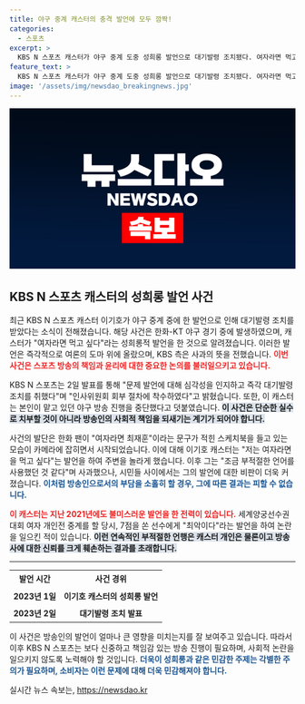 ```yaml
---
title: 야구 중계 캐스터의 충격 발언에 모두 깜짝!
categories:
  - 스포츠
excerpt: >
  KBS N 스포츠 캐스터가 야구 중계 도중 성희롱 발언으로 대기발령 조치됐다. 여자라면 먹고 싶다는 발언에 대한 비판이 쏟아지며, KBS는 사과했다. 과거에도 부적절한 발언 이력이 있는 그, 앞으로의 행보는?
feature_text: >
  KBS N 스포츠 캐스터가 야구 중계 도중 성희롱 발언으로 대기발령 조치됐다. 여자라면 먹고 싶다는 발언에 대한 비판이 쏟아지며, KBS는 사과했다. 과거에도 부적절한 발언 이력이 있는 그, 앞으로의 행보는?
image: '/assets/img/newsdao_breakingnews.jpg'
---
```


<p><img src="/assets/img/newsdao_breakingnews.jpg" alt="flaretime 속보" /></p>

<h2 data-ke-size="size26">KBS N 스포츠 캐스터의 성희롱 발언 사건</h2>

<p data-ke-size="size16">최근 KBS N 스포츠 캐스터 이기호가 야구 중계 중에 한 발언으로 인해 대기발령 조치를 받았다는 소식이 전해졌습니다. 해당 사건은 한화-KT 야구 경기 중에 발생하였으며, 캐스터가 "여자라면 먹고 싶다"라는 성희롱적 발언을 한 것으로 알려졌습니다. 이러한 발언은 즉각적으로 여론의 도마 위에 올랐으며, KBS 측은 사과의 뜻을 전했습니다. <b><span style="color: #ee2323;">이번 사건은 스포츠 방송의 책임과 윤리에 대한 중요한 논의를 불러일으키고 있습니다.</span></b></p>

<p data-ke-size="size16">KBS N 스포츠는 2일 발표를 통해 "문제 발언에 대해 심각성을 인지하고 즉각 대기발령 조치를 취했다"며 "인사위원회 회부 절차에 착수하였다"고 밝혔습니다. 또한, 이 캐스터는 본인이 맡고 있던 야구 방송 진행을 중단했다고 덧붙였습니다. <b><span style="background-color: #21538527;">이 사건은 단순한 실수로 치부할 것이 아니라 방송인의 사회적 책임을 되새기는 계기가 되어야 합니다.</span></b></p>

<p data-ke-size="size16">사건의 발단은 한화 팬이 "여자라면 최재훈"이라는 문구가 적힌 스케치북을 들고 있는 모습이 카메라에 잡히면서 시작되었습니다. 이에 대해 이기호 캐스터는 "저는 여자라면을 먹고 싶다"는 발언을 하여 주변을 놀라게 했습니다. 이후 그는 "조금 부적절한 언어를 사용했던 것 같다"며 사과했으나, 시민들 사이에서는 그의 발언에 대한 비판이 더욱 커졌습니다. <b><span style="color: #1a5490;">이처럼 방송인으로서의 부담을 소홀히 할 경우, 그에 따른 결과는 피할 수 없습니다.</span></b></p>

<p><b><span style="color: #ee2323;">이 캐스터는 지난 2021년에도 불미스러운 발언을 한 전력이 있습니다.</span></b> 세계양궁선수권대회 여자 개인전 중계를 할 당시, 7점을 쏜 선수에게 "최악이다"라는 발언을 하여 논란을 일으킨 적이 있습니다. <b><span style="background-color: #21538527;">이런 연속적인 부적절한 언행은 캐스터 개인은 물론이고 방송사에 대한 신뢰를 크게 훼손하는 결과를 초래합니다.</span></b></p></p>

<hr>

<table style="width: 100%; border-collapse: collapse;">
  <tr>
    <td style="text-align: center; height: 25px;"><b>발언 시간</b></td>
    <td style="text-align: center; height: 25px;"><b>사건 경위</b></td>
  </tr>
  <tr>
    <td style="text-align: center; height: 25px;"><b>2023년 1일</b></td>
    <td style="text-align: center; height: 25px;"><b>이기호 캐스터의 성희롱 발언</b></td>
  </tr>
  <tr>
    <td style="text-align: center; height: 25px;"><b>2023년 2일</b></td>
    <td style="text-align: center; height: 25px;"><b>대기발령 조치 발표</b></td>
  </tr>
</table>

<p data-ke-size="size16">이 사건은 방송인의 발언이 얼마나 큰 영향을 미치는지를 잘 보여주고 있습니다. 따라서 이후 KBS N 스포츠는 보다 신중하고 책임감 있는 방송 진행이 필요하며, 사회적 논란을 일으키지 않도록 노력해야 할 것입니다. <b><span style="color: #1a5490;">더욱이 성희롱과 같은 민감한 주제는 각별한 주의가 필요하며, 소비자는 이런 문제에 대해 더욱 민감해져야 합니다.</span></b></p>

<p data-ke-size="size16"></p>
실시간 뉴스 속보는, <a href="https://newsdao.kr" rel="dofollow">https://newsdao.kr</a>


